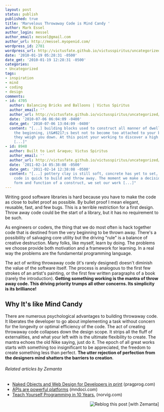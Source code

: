 ```yaml
---
layout: post
status: publish
published: true
title: 'Marvelous Throwaway Code is Mind Candy '
author: Mark Essel
author_login: messel
author_email: messel@gmail.com
author_url: http://messel.myopenid.com/
wordpress_id: 2781
wordpress_url: http://victusfate.github.io/victusspiritus/uncategorized/2010/01/19/marvelous-throwaway-code-is-mind-candy/
date: '2010-01-19 05:28:31 -0500'
date_gmt: '2010-01-19 12:28:31 -0500'
categories:
- Uncategorized
tags:
- inspiration
- mind
- coding
- design
comments:
- id: 4705
  author: Balancing Bricks and Balloons | Victus Spiritus
  author_email: ''
  author_url: http://victusfate.github.io/victusspiritus/uncategorized/2010/07/06/balancing-bricks-and-balloons/
  date: '2010-07-06 06:04:09 -0400'
  date_gmt: '2010-07-06 13:04:09 -0400'
  content: "[...] building blocks used to construct all manner of dwellings. But in
    the beginning, it&#8217;s best not to become too attached to your bricks lest
    they weigh you down. At this point your working to discover a high value or socially
    [...]"
- id: 8948
  author: Built to Last &raquo; Victus Spiritus
  author_email: ''
  author_url: http://victusfate.github.io/victusspiritus/uncategorized/2011/02/14/built-to-last/
  date: '2011-02-14 05:38:08 -0500'
  date_gmt: '2011-02-14 12:38:08 -0500'
  content: "[...] pottery clay is still soft, concrete has yet to set, and experimental
    code is quick to build and throw away. The moment we make a decision about the
    form and function of a construct, we set our work [...]"
---
```

<p>Writing good software libraries is hard because you have to make the code as close to bullet proof as possible. By bullet proof I mean elegant, reusable, fast, and few bugs. This is a terrible restriction for a first design. Throw away code could be the start of a library, but it has no requirement to be such.</p>
<p>As engineers or coders, the thing that we do most often is hack together code that is destined from the very beginning to be thrown away. There's a possibility of salvaging core utility but the driving "rule" is a balance of creative destruction. Many folks, like myself, learn by doing. The problems we choose provide both motivation and a framework for learning. In a real way the problems are the fundamental programming language.</p>
<p>The act of writing throwaway code (it's rarely designed) doesn't diminish the value of the software itself. The process is analogous to the first few strokes of an artist's painting, or the first few written paragraphs of a book (rarely the introduction). <strong>Getting something working is the mantra of throw away code. This driving priority trumps all other concerns. Its simplicity is its brilliance!</strong></p>
<h2>Why It's like Mind Candy</h2>
<p>There are numerous psychological advantages to building throwaway code. It liberates the developer to go about implementing a task without concern for the longevity or optimal efficiency of the code. The act of creating throwaway code collapses down the design scope. It strips all the fluff of externalities, and what your left with is the ultimate flexibility to create. The mantra echoes the old Nike saying, just do it. The epoch of all great works starts with something too insignificant to be appreciated, the freedom to create something less than perfect. <strong>The utter rejection of perfection from the designers mind shatters the barriers to creation</strong>.</p>
<h6 class="zemanta-related-title" style="font-size: 1em;">Related articles by Zemanta</h6>
<ul class="zemanta-article-ul">
<li class="zemanta-article-ul-li"><a href="http://www.pragprog.com/news/naked-objects-and-web-design-for-developers-in-print">Naked Objects and Web Design for Developers in print</a> (pragprog.com)</li>
<li class="zemanta-article-ul-li"><a href="http://mndoci.com/2010/01/02/apis-are-powerful-platforms/">APIs are powerful platforms</a> (mndoci.com)</li>
<li class="zemanta-article-ul-li"><a href="http://www.norvig.com/21-days.html">Teach Yourself Programming in 10 Years.</a> (norvig.com)</li>
</ul>
<div class="zemanta-pixie" style="margin-top: 10px; height: 15px;"><a class="zemanta-pixie-a" title="Reblog this post [with Zemanta]" href="http://reblog.zemanta.com/zemified/94a86483-a0c3-4295-9c6d-2447e7bc114b/"><img class="zemanta-pixie-img" style="border: none; float: right;" src="http://img.zemanta.com/reblog_e.png?x-id=94a86483-a0c3-4295-9c6d-2447e7bc114b" alt="Reblog this post [with Zemanta]" /></a><span class="zem-script more-related pretty-attribution"><script src="http://static.zemanta.com/readside/loader.js" type="text/javascript"></script></span></div>
